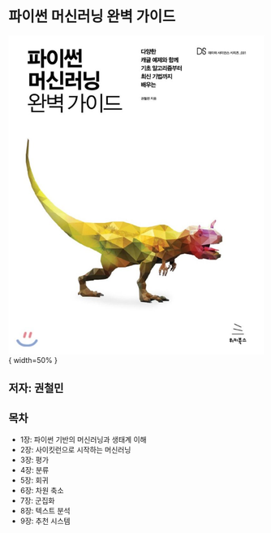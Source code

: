 # 파이썬 머신러닝 완벽 가이드

![Alt text](img/book_cover.jpg?raw=true "BOOK COVER"){ width=50% }

## 저자: 권철민

## 목차
  * 1장: 파이썬 기반의 머신러닝과 생태계 이해
  * 2장: 사이킷런으로 시작하는 머신러닝
  * 3장: 평가
  * 4장: 분류
  * 5장: 회귀
  * 6장: 차원 축소
  * 7장: 군집화
  * 8장: 텍스트 분석
  * 9장: 추천 시스템

